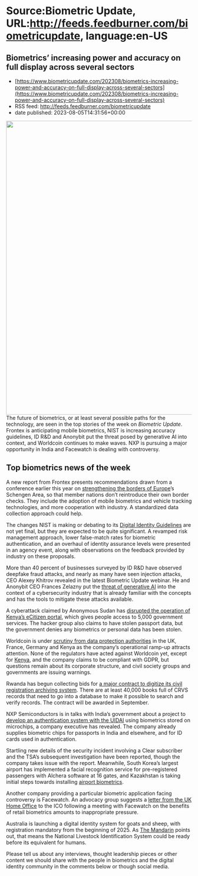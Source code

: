 # Source:Biometric Update, URL:http://feeds.feedburner.com/biometricupdate, language:en-US

## Biometrics’ increasing power and accuracy on full display across several sectors
 - [https://www.biometricupdate.com/202308/biometrics-increasing-power-and-accuracy-on-full-display-across-several-sectors](https://www.biometricupdate.com/202308/biometrics-increasing-power-and-accuracy-on-full-display-across-several-sectors)
 - RSS feed: http://feeds.feedburner.com/biometricupdate
 - date published: 2023-08-05T14:31:56+00:00

<img alt="" class="attachment-post-thumbnail size-post-thumbnail wp-post-image" height="796" src="https://d1sr9z1pdl3mb7.cloudfront.net/wp-content/uploads/2023/07/13102112/cbp-airport-facial-recognition-1.png" width="1195" />
		The future of biometrics, or at least several possible paths for the technology, are seen in the top stories of the week on <em>Biometric Update</em>. Frontex is anticipating mobile biometrics, NIST is increasing accuracy guidelines, ID R&amp;D and Anonybit put the threat posed by generative AI into context, and Worldcoin continues to make waves. NXP is pursuing a major opportunity in India and Facewatch is dealing with controversy.
<h2>Top biometrics news of the week</h2>
A new report from Frontex presents recommendations drawn from a conference earlier this year on <a href="https://www.biometricupdate.com/202307/frontex-sees-mobile-biometric-identification-as-a-solution-to-eu-border-checks-report">strengthening the borders of Europe</a>’s Schengen Area, so that member nations don’t reintroduce their own border checks. They include the adoption of mobile biometrics and vehicle tracking technologies, and more cooperation with industry. A standardized data collection approach could help.

The changes NIST is making or debating to its <a href="https://www.biometricupdate.com/202307/biometric-authentication-accuracy-bar-rises-assurance-levels-evolve-in-nist-guidance">Digital Identity Guidelines</a> are not yet final, but they are expected to be quite significant. A revamped risk management approach, lower false-match rates for biometric authentication, and an overhaul of identity assurance levels were presented in an agency event, along with observations on the feedback provided by industry on these proposals.

More than 40 percent of businesses surveyed by ID R&amp;D have observed deepfake fraud attacks, and nearly as many have seen injection attacks, CEO Alexey Khitrov revealed in the latest Biometric Update webinar. He and Anonybit CEO Frances Zelazny put the <a href="https://www.biometricupdate.com/202307/4-in-10-businesses-have-already-seen-deepfakes-injection-attacks">threat of generative AI</a> into the context of a cybersecurity industry that is already familiar with the concepts and has the tools to mitigate these attacks available.

A cyberattack claimed by Anonymous Sudan has <a href="https://www.biometricupdate.com/202307/cyberattack-on-kenyas-digital-infrastructure-continues">disrupted the operation of Kenya’s eCitizen portal</a>, which gives people access to 5,000 government services. The hacker group also claims to have stolen passport data, but the government denies any biometrics or personal data has been stolen.

Worldcoin is under <a href="https://www.biometricupdate.com/202307/multiple-regulators-turn-gaze-to-worldcoins-iris-collection">scrutiny from data protection authorities</a> in the UK, France, Germany and Kenya as the company’s operational ramp-up attracts attention. None of the regulators have acted against Worldcoin yet, except for <a href="https://www.biometricupdate.com/202308/kenya-bans-worldcoin-activities-as-citizens-trade-biometrics-for-tokens">Kenya</a>, and the company claims to be compliant with GDPR, but questions remain about its corporate structure, and civil society groups and governments are issuing warnings.

Rwanda has begun collecting bids for <a href="https://www.biometricupdate.com/202308/rwanda-seeks-contractor-to-digitize-civil-registration-archiving-system">a major contract to digitize its civil registration archiving system</a>. There are at least 40,000 books full of CRVS records that need to go into a database to make it possible to search and verify records. The contract will be awarded in September.

NXP Semiconductors is in talks with India’s government about a project to <a href="https://www.biometricupdate.com/202308/nxp-semiconductors-explores-chip-based-biometric-authentication-with-indias-uidai">develop an authentication system with the UIDAI</a> using biometrics stored on microchips, a company executive has revealed. The company already supplies biometric chips for passports in India and elsewhere, and for ID cards used in authentication.

Startling new details of the security incident involving a Clear subscriber and the TSA’s subsequent investigation have been reported, though the company takes issue with the report. Meanwhile, South Korea’s largest airport has implemented a facial recognition service for pre-registered passengers with Alchera software at 16 gates, and Kazakhstan is taking initial steps towards installing <a href="https://www.biometricupdate.com/202307/clear-spars-over-tsa-report-after-security-incident-follows-enrollment-error">airport biometrics</a>.

Another company providing a particular biometric application facing controversy is Facewatch. An advocacy group suggests a <a href="https://www.biometricupdate.com/202307/facewatch-caught-in-more-controversy-after-closed-door-meeting-with-uk-home-office">letter from the UK Home Office</a> to the ICO following a meeting with Facewatch on the benefits of retail biometrics amounts to inappropriate pressure.

Australia is launching a digital identity system for goats and sheep, with registration mandatory from the beginning of 2025. As <a href="https://www.themandarin.com.au/226929-australian-goats-sheep-national-digital-identity-system/">The Mandarin</a> points out, that means the National Livestock Identification System could be ready before its equivalent for humans.

Please tell us about any interviews, thought leadership pieces or other content we should share with the people in biometrics and the digital identity community in the comments below or though social media.

